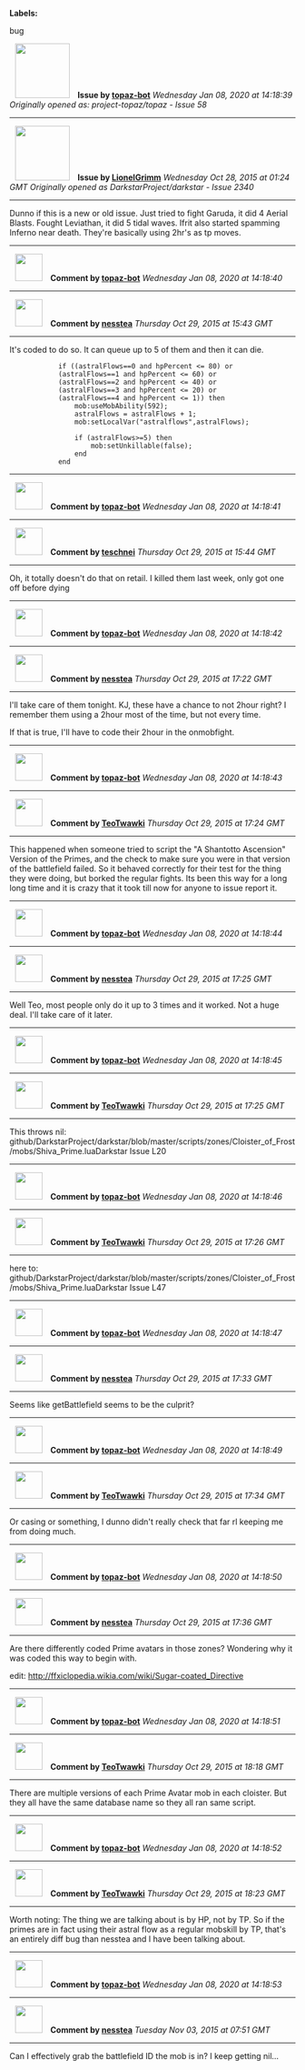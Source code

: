 **Labels:**

bug



<a href="https://github.com/topaz-bot"><img src="https://avatars3.githubusercontent.com/u/59651103?v=4" width="96" height="96" hspace="10"></img></a> **Issue by [topaz-bot](https://github.com/topaz-bot)**
_Wednesday Jan 08, 2020 at 14:18:39_
_Originally opened as: project-topaz/topaz - Issue 58_

----

<a href="https://github.com/LionelGrimm"><img src="https://avatars3.githubusercontent.com/u/15353291?v=4"  width="96" height="96" hspace="10"></img></a> **Issue by [LionelGrimm](https://github.com/LionelGrimm)**
_Wednesday Oct 28, 2015 at 01:24 GMT_
_Originally opened as DarkstarProject/darkstar - Issue 2340_

----

Dunno if this is a new or old issue. Just tried to fight Garuda, it did 4 Aerial Blasts. Fought Leviathan, it did 5 tidal waves. Ifrit also started spamming Inferno near death. They're basically using 2hr's as tp moves.




----
<a href="https://github.com/topaz-bot"><img src="https://avatars3.githubusercontent.com/u/59651103?v=4" width="48" height="48" hspace="10"></img></a> **Comment by [topaz-bot](https://github.com/topaz-bot)**
_Wednesday Jan 08, 2020 at 14:18:40_

----

<a href="https://github.com/nesstea"><img src="https://avatars0.githubusercontent.com/u/1483915?v=4"  width="48" height="48" hspace="10"></img></a> **Comment by [nesstea](https://github.com/nesstea)**
_Thursday Oct 29, 2015 at 15:43 GMT_

----

It's coded to do so. It can queue up to 5 of them and then it can die.

```
            if ((astralFlows==0 and hpPercent <= 80) or
            (astralFlows==1 and hpPercent <= 60) or
            (astralFlows==2 and hpPercent <= 40) or
            (astralFlows==3 and hpPercent <= 20) or
            (astralFlows==4 and hpPercent <= 1)) then               
                mob:useMobAbility(592);
                astralFlows = astralFlows + 1;
                mob:setLocalVar("astralflows",astralFlows);

                if (astralFlows>=5) then
                    mob:setUnkillable(false);
                end
            end
```




----
<a href="https://github.com/topaz-bot"><img src="https://avatars3.githubusercontent.com/u/59651103?v=4" width="48" height="48" hspace="10"></img></a> **Comment by [topaz-bot](https://github.com/topaz-bot)**
_Wednesday Jan 08, 2020 at 14:18:41_

----

<a href="https://github.com/teschnei"><img src="https://avatars3.githubusercontent.com/u/1149183?v=4"  width="48" height="48" hspace="10"></img></a> **Comment by [teschnei](https://github.com/teschnei)**
_Thursday Oct 29, 2015 at 15:44 GMT_

----

Oh, it totally doesn't do that on retail. I killed them last week, only got
one off before dying




----
<a href="https://github.com/topaz-bot"><img src="https://avatars3.githubusercontent.com/u/59651103?v=4" width="48" height="48" hspace="10"></img></a> **Comment by [topaz-bot](https://github.com/topaz-bot)**
_Wednesday Jan 08, 2020 at 14:18:42_

----

<a href="https://github.com/nesstea"><img src="https://avatars0.githubusercontent.com/u/1483915?v=4"  width="48" height="48" hspace="10"></img></a> **Comment by [nesstea](https://github.com/nesstea)**
_Thursday Oct 29, 2015 at 17:22 GMT_

----

I'll take care of them tonight. KJ, these have a chance to not 2hour right? I remember them using a 2hour most of the time, but not every time.

If that is true, I'll have to code their 2hour in the onmobfight.




----
<a href="https://github.com/topaz-bot"><img src="https://avatars3.githubusercontent.com/u/59651103?v=4" width="48" height="48" hspace="10"></img></a> **Comment by [topaz-bot](https://github.com/topaz-bot)**
_Wednesday Jan 08, 2020 at 14:18:43_

----

<a href="https://github.com/TeoTwawki"><img src="https://avatars0.githubusercontent.com/u/6871475?v=4"  width="48" height="48" hspace="10"></img></a> **Comment by [TeoTwawki](https://github.com/TeoTwawki)**
_Thursday Oct 29, 2015 at 17:24 GMT_

----

This happened when someone tried to script the "A Shantotto Ascension" Version of the Primes, and the check to make sure you were in that version of the battlefield failed. So it behaved correctly for their test for the thing they were doing, but borked the regular fights. Its been this way for a long long time and it is crazy that it took till now for anyone to issue report it.




----
<a href="https://github.com/topaz-bot"><img src="https://avatars3.githubusercontent.com/u/59651103?v=4" width="48" height="48" hspace="10"></img></a> **Comment by [topaz-bot](https://github.com/topaz-bot)**
_Wednesday Jan 08, 2020 at 14:18:44_

----

<a href="https://github.com/nesstea"><img src="https://avatars0.githubusercontent.com/u/1483915?v=4"  width="48" height="48" hspace="10"></img></a> **Comment by [nesstea](https://github.com/nesstea)**
_Thursday Oct 29, 2015 at 17:25 GMT_

----

Well Teo, most people only do it up to 3 times and it worked. Not a huge deal. I'll take care of it later.




----
<a href="https://github.com/topaz-bot"><img src="https://avatars3.githubusercontent.com/u/59651103?v=4" width="48" height="48" hspace="10"></img></a> **Comment by [topaz-bot](https://github.com/topaz-bot)**
_Wednesday Jan 08, 2020 at 14:18:45_

----

<a href="https://github.com/TeoTwawki"><img src="https://avatars0.githubusercontent.com/u/6871475?v=4"  width="48" height="48" hspace="10"></img></a> **Comment by [TeoTwawki](https://github.com/TeoTwawki)**
_Thursday Oct 29, 2015 at 17:25 GMT_

----

This throws nil: github/DarkstarProject/darkstar/blob/master/scripts/zones/Cloister_of_Frost/mobs/Shiva_Prime.luaDarkstar Issue L20




----
<a href="https://github.com/topaz-bot"><img src="https://avatars3.githubusercontent.com/u/59651103?v=4" width="48" height="48" hspace="10"></img></a> **Comment by [topaz-bot](https://github.com/topaz-bot)**
_Wednesday Jan 08, 2020 at 14:18:46_

----

<a href="https://github.com/TeoTwawki"><img src="https://avatars0.githubusercontent.com/u/6871475?v=4"  width="48" height="48" hspace="10"></img></a> **Comment by [TeoTwawki](https://github.com/TeoTwawki)**
_Thursday Oct 29, 2015 at 17:26 GMT_

----

here to: github/DarkstarProject/darkstar/blob/master/scripts/zones/Cloister_of_Frost/mobs/Shiva_Prime.luaDarkstar Issue L47




----
<a href="https://github.com/topaz-bot"><img src="https://avatars3.githubusercontent.com/u/59651103?v=4" width="48" height="48" hspace="10"></img></a> **Comment by [topaz-bot](https://github.com/topaz-bot)**
_Wednesday Jan 08, 2020 at 14:18:47_

----

<a href="https://github.com/nesstea"><img src="https://avatars0.githubusercontent.com/u/1483915?v=4"  width="48" height="48" hspace="10"></img></a> **Comment by [nesstea](https://github.com/nesstea)**
_Thursday Oct 29, 2015 at 17:33 GMT_

----

Seems like getBattlefield seems to be the culprit? 




----
<a href="https://github.com/topaz-bot"><img src="https://avatars3.githubusercontent.com/u/59651103?v=4" width="48" height="48" hspace="10"></img></a> **Comment by [topaz-bot](https://github.com/topaz-bot)**
_Wednesday Jan 08, 2020 at 14:18:49_

----

<a href="https://github.com/TeoTwawki"><img src="https://avatars0.githubusercontent.com/u/6871475?v=4"  width="48" height="48" hspace="10"></img></a> **Comment by [TeoTwawki](https://github.com/TeoTwawki)**
_Thursday Oct 29, 2015 at 17:34 GMT_

----

Or casing or something, I dunno didn't really check that far rl keeping me from doing much.




----
<a href="https://github.com/topaz-bot"><img src="https://avatars3.githubusercontent.com/u/59651103?v=4" width="48" height="48" hspace="10"></img></a> **Comment by [topaz-bot](https://github.com/topaz-bot)**
_Wednesday Jan 08, 2020 at 14:18:50_

----

<a href="https://github.com/nesstea"><img src="https://avatars0.githubusercontent.com/u/1483915?v=4"  width="48" height="48" hspace="10"></img></a> **Comment by [nesstea](https://github.com/nesstea)**
_Thursday Oct 29, 2015 at 17:36 GMT_

----

Are there differently coded Prime avatars in those zones? Wondering why it was coded this way to begin with.

edit: http://ffxiclopedia.wikia.com/wiki/Sugar-coated_Directive




----
<a href="https://github.com/topaz-bot"><img src="https://avatars3.githubusercontent.com/u/59651103?v=4" width="48" height="48" hspace="10"></img></a> **Comment by [topaz-bot](https://github.com/topaz-bot)**
_Wednesday Jan 08, 2020 at 14:18:51_

----

<a href="https://github.com/TeoTwawki"><img src="https://avatars0.githubusercontent.com/u/6871475?v=4"  width="48" height="48" hspace="10"></img></a> **Comment by [TeoTwawki](https://github.com/TeoTwawki)**
_Thursday Oct 29, 2015 at 18:18 GMT_

----

There are multiple versions of each Prime Avatar mob in each cloister. But they all have the same database name so they all ran same script.




----
<a href="https://github.com/topaz-bot"><img src="https://avatars3.githubusercontent.com/u/59651103?v=4" width="48" height="48" hspace="10"></img></a> **Comment by [topaz-bot](https://github.com/topaz-bot)**
_Wednesday Jan 08, 2020 at 14:18:52_

----

<a href="https://github.com/TeoTwawki"><img src="https://avatars0.githubusercontent.com/u/6871475?v=4"  width="48" height="48" hspace="10"></img></a> **Comment by [TeoTwawki](https://github.com/TeoTwawki)**
_Thursday Oct 29, 2015 at 18:23 GMT_

----

Worth noting: 
The thing we are talking about is by HP, not by TP. So if the primes are in fact using their astral flow as a regular mobskill by TP, that's an entirely diff bug than nesstea and I have been talking about.




----
<a href="https://github.com/topaz-bot"><img src="https://avatars3.githubusercontent.com/u/59651103?v=4" width="48" height="48" hspace="10"></img></a> **Comment by [topaz-bot](https://github.com/topaz-bot)**
_Wednesday Jan 08, 2020 at 14:18:53_

----

<a href="https://github.com/nesstea"><img src="https://avatars0.githubusercontent.com/u/1483915?v=4"  width="48" height="48" hspace="10"></img></a> **Comment by [nesstea](https://github.com/nesstea)**
_Tuesday Nov 03, 2015 at 07:51 GMT_

----

Can I effectively grab the battlefield ID the mob is in? I keep getting nil...


